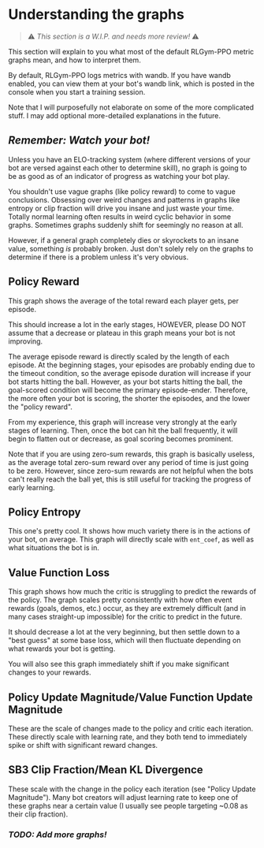 # Understanding the graphs

> :warning: *This section is a W.I.P. and needs more review!* :warning:

This section will explain to you what most of the default RLGym-PPO metric graphs mean, and how to interpret them.

By default, RLGym-PPO logs metrics with wandb. If you have wandb enabled, you can view them at your bot's wandb link, which is posted in the console when you start a training session.

Note that I will purposefully not elaborate on some of the more complicated stuff. I may add optional more-detailed explanations in the future.

## *Remember: Watch your bot!*

Unless you have an ELO-tracking system (where different versions of your bot are versed against each other to determine skill), no graph is going to be as good as of an indicator of progress as watching your bot play.

You shouldn't use vague graphs (like policy reward) to come to vague conclusions. Obsessing over weird changes and patterns in graphs like entropy or clip fraction will drive you insane and just waste your time. Totally normal learning often results in weird cyclic behavior in some graphs. Sometimes graphs suddenly shift for seemingly no reason at all.

However, if a general graph completely dies or skyrockets to an insane value, something *is* probably broken. Just don't solely rely on the graphs to determine if there is a problem unless it's very obvious.

## Policy Reward

This graph shows the average of the total reward each player gets, per episode.

This should increase a lot in the early stages, HOWEVER, please DO NOT assume that a decrease or plateau in this graph means your bot is not improving.

The average episode reward is directly scaled by the length of each episode. 
At the beginning stages, your episodes are probably ending due to the timeout condition, so the average episode duration will increase if your bot starts hitting the ball.
However, as your bot starts hitting the ball, the goal-scored condition will become the primary episode-ender. Therefore, the more often your bot is scoring, the shorter the episodes, and the lower the "policy reward".

From my experience, this graph will increase very strongly at the early stages of learning.
Then, once the bot can hit the ball frequently, it will begin to flatten out or decrease, as goal scoring becomes prominent.

Note that if you are using zero-sum rewards, this graph is basically useless, as the average total zero-sum reward over any period of time is just going to be zero.
However, since zero-sum rewards are not helpful when the bots can't really reach the ball yet, this is still useful for tracking the progress of early learning.

## Policy Entropy

This one's pretty cool. It shows how much variety there is in the actions of your bot, on average. This graph will directly scale with `ent_coef`, as well as what situations the bot is in.

## Value Function Loss

This graph shows how much the critic is struggling to predict the rewards of the policy. 
The graph scales pretty consistently with how often event rewards (goals, demos, etc.) occur, as they are extremely difficult (and in many cases straight-up impossible) for the critic to predict in the future.

It should decrease a lot at the very beginning, but then settle down to a "best guess" at some base loss, which will then fluctuate depending on what rewards your bot is getting.

You will also see this graph immediately shift if you make significant changes to your rewards.

## Policy Update Magnitude/Value Function Update Magnitude

These are the scale of changes made to the policy and critic each iteration. These directly scale with learning rate, and they both tend to immediately spike or shift with significant reward changes.

## SB3 Clip Fraction/Mean KL Divergence

These scale with the change in the policy each iteration (see "Policy Update Magnitude"). 
Many bot creators will adjust learning rate to keep one of these graphs near a certain value (I usually see people targeting ~0.08 as their clip fraction).

### *TODO: Add more graphs!*
